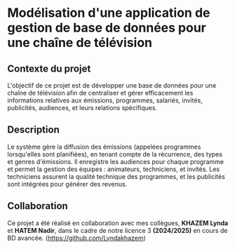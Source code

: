 # Modélisation d'une application de gestion de base de données pour une chaîne de télévision

## Contexte du projet

L'objectif de ce projet est de développer une base de données pour une chaîne de télévision afin de centraliser et gérer efficacement les informations relatives aux émissions, programmes, salariés, invités, publicités, audiences, et leurs relations spécifiques.

## Description

Le système gère la diffusion des émissions (appelées programmes lorsqu'elles sont planifiées), en tenant compte de la récurrence, des types et genres d'émissions. Il enregistre les audiences pour chaque programme et permet la gestion des équipes : animateurs, techniciens, et invités. Les techniciens assurent la qualité technique des programmes, et les publicités sont intégrées pour générer des revenus.

## Collaboration

Ce projet a été réalisé en collaboration avec mes collègues, **KHAZEM Lynda** et **HATEM Nadir**, dans le cadre de notre licence 3 **(2024/2025)** en cours de BD avancée.
(https://github.com/Lyndakhazem)



